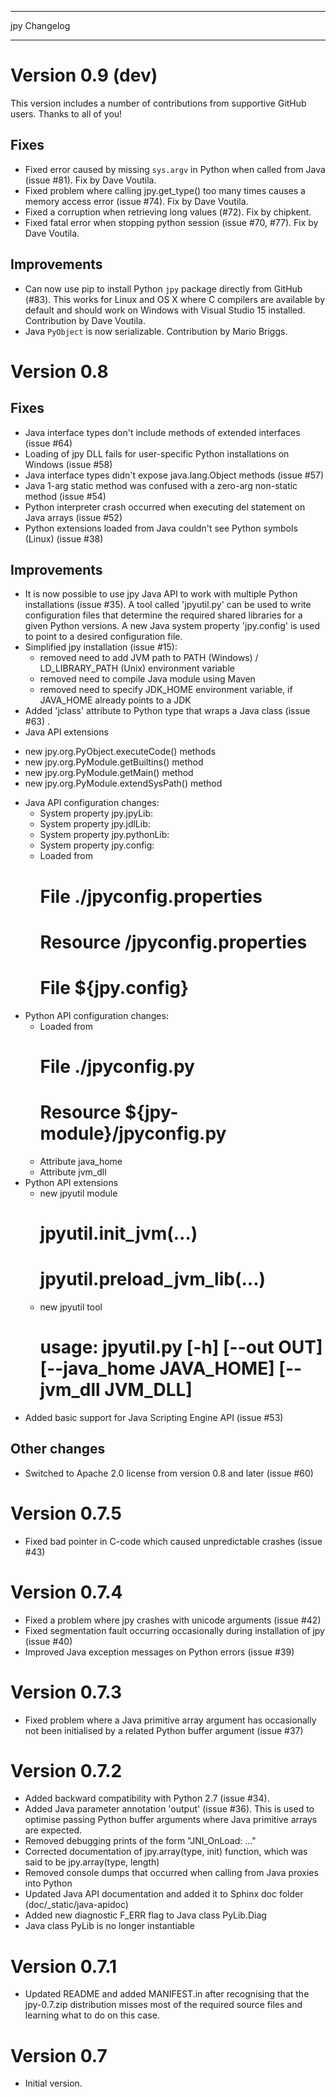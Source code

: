 *************
jpy Changelog
*************

Version 0.9 (dev)
=================

This version includes a number of contributions from supportive GitHub users. Thanks to all of you! 

Fixes
-----

* Fixed error caused by missing `sys.argv` in Python when called from Java (issue #81). Fix by Dave Voutila.
* Fixed problem where calling jpy.get_type() too many times causes a memory access error (issue #74). Fix by Dave Voutila.
* Fixed a corruption when retrieving long values (#72). Fix by chipkent. 
* Fixed fatal error when stopping python session (issue #70, #77). Fix by Dave Voutila.

Improvements
------------

* Can now use pip to install Python `jpy` package directly from GitHub (#83).
  This works for Linux and OS X where C compilers are available by default 
  and should work on Windows with Visual Studio 15 installed. 
  Contribution by Dave Voutila. 
* Java `PyObject` is now serializable. Contribution by Mario Briggs. 


Version 0.8
===========

Fixes
-----

* Java interface types don't include methods of extended interfaces (issue #64)
* Loading of jpy DLL fails for user-specific Python installations on Windows (issue #58)
* Java interface types didn't expose java.lang.Object methods (issue #57)
* Java 1-arg static method was confused with a zero-arg non-static method (issue #54)
* Python interpreter crash occurred when executing del statement on Java arrays (issue #52)
* Python extensions loaded from Java couldn't see Python symbols (Linux) (issue #38)

Improvements
------------

* It is now possible to use jpy Java API to work with multiple Python installations (issue #35).
  A tool called 'jpyutil.py' can be used to write configuration files that determine the required shared libraries
  for a given Python versions.
  A new Java system property 'jpy.config' is used to point to a desired configuration file.
* Simplified jpy installation (issue #15):
  - removed need to add JVM path to PATH (Windows) / LD_LIBRARY_PATH (Unix) environment variable
  - removed need to compile Java module using Maven
  - removed need to specify JDK_HOME environment variable, if JAVA_HOME already points to a JDK
 * Added 'jclass' attribute to Python type that wraps a Java class (issue #63) .
 * Java API extensions
  - new jpy.org.PyObject.executeCode() methods
  - new jpy.org.PyModule.getBuiltins() method
  - new jpy.org.PyModule.getMain() method
  - new jpy.org.PyModule.extendSysPath() method
* Java API configuration changes:
  - System property jpy.jpyLib:
  - System property jpy.jdlLib:
  - System property jpy.pythonLib:
  - System property jpy.config:
  - Loaded from
    # File ./jpyconfig.properties
    # Resource /jpyconfig.properties
    # File ${jpy.config}
* Python API configuration changes:
  - Loaded from
    # File ./jpyconfig.py
    # Resource ${jpy-module}/jpyconfig.py
  - Attribute java_home
  - Attribute jvm_dll
* Python API extensions
  - new jpyutil module
    # jpyutil.init_jvm(...)
    # jpyutil.preload_jvm_lib(...)
  - new jpyutil tool
    # usage: jpyutil.py [-h] [--out OUT] [--java_home JAVA_HOME] [--jvm_dll JVM_DLL]
* Added basic support for Java Scripting Engine API (issue #53)

Other changes
-------------
* Switched to Apache 2.0 license from version 0.8 and later (issue #60)


Version 0.7.5
=============

* Fixed bad pointer in C-code which caused unpredictable crashes (issue #43)


Version 0.7.4
=============

* Fixed a problem where jpy crashes with unicode arguments (issue #42)
* Fixed segmentation fault occurring occasionally during installation of jpy (issue #40)
* Improved Java exception messages on Python errors (issue #39)


Version 0.7.3
=============

* Fixed problem where a Java primitive array argument has occasionally not been initialised by a
  related Python buffer argument (issue #37)


Version 0.7.2
=============

* Added backward compatibility with Python 2.7 (issue #34).
* Added Java parameter annotation 'output' (issue #36).
  This is used to optimise passing Python buffer arguments where Java primitive arrays are expected.
* Removed debugging prints of the form "JNI_OnLoad: ..."
* Corrected documentation of jpy.array(type, init) function, which was said to be jpy.array(type, length)
* Removed console dumps that occurred when calling from Java proxies into Python
* Updated Java API documentation and added it to Sphinx doc folder (doc/_static/java-apidoc)
* Added new diagnostic F_ERR flag to Java class PyLib.Diag
* Java class PyLib is no longer instantiable


Version 0.7.1
=============

* Updated README and added MANIFEST.in after recognising that the jpy-0.7.zip distribution misses most of the
  required source files and learning what to do on this case.


Version 0.7
===========

* Initial version.

